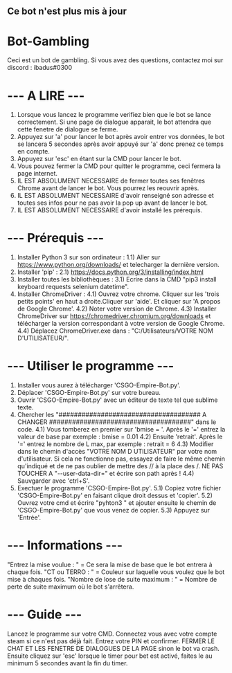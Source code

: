 ## Ce bot n'est plus mis à jour
# Bot-Gambling
 
Ceci est un bot de gambling. Si vous avez des questions, contactez moi sur discord : ibadus#0300

# --- A LIRE ---

1) Lorsque vous lancez le programme verifiez bien que le bot se lance correctement. Si une page de dialogue apparait, le bot attendra que cette fenetre de dialogue se ferme.
2) Appuyez sur 'a' pour lancer le bot après avoir entrer vos données, le bot se lancera 5 secondes après avoir appuyé sur 'a' donc prenez ce temps en compte.
3) Appuyez sur 'esc' en étant sur la CMD pour lancer le bot.
4) Vous pouvez fermer la CMD pour quitter le programme, ceci fermera la page internet.
5) IL EST ABSOLUMENT NECESSAIRE de fermer toutes ses fenêtres Chrome avant de lancer le bot. Vous pourrez les reouvrir après.
6) IL EST ABSOLUMENT NECESSAIRE d'avoir renseigné son adresse et toutes ses infos pour ne pas avoir la pop up avant de lancer le bot.
7) IL EST ABSOLUMENT NECESSAIRE d'avoir installé les prérequis.

# --- Prérequis ---

1) Installer Python 3 sur son ordinateur :
1.1) Aller sur https://www.python.org/downloads/ et telecharger la dernière version.
2) Installer 'pip' :
2.1) https://docs.python.org/3/installing/index.html
3) Installer toutes les bibliothèques :
3.1) Ecrire dans la CMD "pip3 install keyboard requests selenium datetime".
4) Installer ChromeDriver :
4.1) Ouvrez votre chrome. Cliquer sur les 'trois petits points' en haut a droite.Cliquer sur 'aide'. Et cliquer sur 'A propos de Google Chrome'.
4.2) Noter votre version de Chrome.
4.3) Installer ChromeDriver sur https://chromedriver.chromium.org/downloads et télécharger la version correspondant à votre version de Google Chrome.
4.4) Déplacez ChromeDriver.exe dans : "C:/Utilisateurs/VOTRE NOM D'UTILISATEUR/".

# --- Utiliser le programme ---

1) Installer vous aurez à télécharger 'CSGO-Empire-Bot.py'.
2) Déplacer 'CSGO-Empire-Bot.py' sur votre bureau.
3) Ouvrir 'CSGO-Empire-Bot.py' avec un éditeur de texte tel que sublime texte.
4) Chercher les "##################################### A CHANGER #####################################" dans le code.
4.1) Vous tomberez en premier sur 'bmise = '. Après le '=' entrez la valeur de base par exemple : bmise = 0.01
4.2) Ensuite 'retrait'. Après le '=' entrez le nombre de L max, par exemple : retrait = 6
4.3) Modifier dans le chemin d'accès "VOTRE NOM D UTILISATEUR" par votre nom d'utilisateur. Si cela ne fonctionne pas, essayez de faire le même chemin qu'indiqué et de ne pas oublier de mettre des // à la place des /. NE PAS TOUCHER A "--user-data-dir=" et écrire son path après !
4.4) Sauvgarder avec 'ctrl+S'.
5) Exectuer le programme 'CSGO-Empire-Bot.py'.
5.1) Copiez votre fichier 'CSGO-Empire-Bot.py' en faisant clique droit dessus et 'copier'.
5.2) Ouvrez votre cmd et écrire "pyhton3 " et ajouter ensuite le chemin de 'CSGO-Empire-Bot.py' que vous venez de copier.
5.3) Appuyez sur 'Entrée'.

# --- Informations ---

"Entrez la mise voulue : " = Ce sera la mise de base que le bot entrera à chaque fois.
"CT ou TERRO : " = Couleur sur laquelle vous voulez que le bot mise à chaques fois.
"Nombre de lose de suite maximum : " = Nombre de perte de suite maximum où le bot s'arrêtera.

# --- Guide ---

Lancez le programme sur votre CMD. 
Connectez vous avec votre compte steam si ce n'est pas déjà fait.
Entrez votre PIN et confirmer.
FERMER LE CHAT ET LES FENETRE DE DIALOGUES DE LA PAGE sinon le bot va crash.
Ensuite cliquez sur 'esc' lorsque le timer pour bet est activé, faites le au minimum 5 secondes avant la fin du timer.
